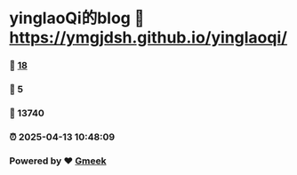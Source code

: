 # yinglaoQi的blog :link: https://ymgjdsh.github.io/yinglaoqi/ 
### :page_facing_up: [18](https://ymgjdsh.github.io/yinglaoqi//tag.html) 
### :speech_balloon: 5 
### :hibiscus: 13740 
### :alarm_clock: 2025-04-13 10:48:09 
### Powered by :heart: [Gmeek](https://github.com/Meekdai/Gmeek)
